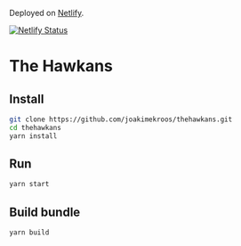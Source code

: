 
Deployed on [Netlify](https://www.netlify.com/).

[![Netlify Status](https://api.netlify.com/api/v1/badges/fe5b9e03-1adf-40a4-b323-bebf2eecf3f6/deploy-status)](https://app.netlify.com/sites/thehawkans/deploys)

# The Hawkans

## Install
```sh
git clone https://github.com/joakimekroos/thehawkans.git
cd thehawkans
yarn install
```

## Run
```sh
yarn start
```

## Build bundle
```sh
yarn build
```

